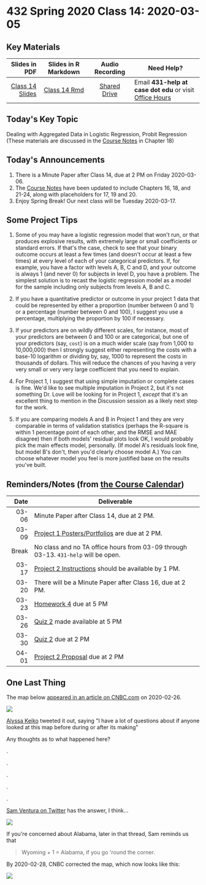 # 432 Spring 2020 Class 14: 2020-03-05

## Key Materials

Slides in PDF | Slides in R Markdown | Audio Recording | Need Help?
------------: | :------------------: | :--------------: | ---------------------------
[Class 14 Slides](https://github.com/THOMASELOVE/2020-432/blob/master/classes/class14/432_2020_slides14.pdf) | [Class 14 Rmd](https://github.com/THOMASELOVE/2020-432/blob/master/classes/class14/432_2020_slides14.Rmd) | [Shared Drive](http://bit.ly/432-2020-audio) | Email **431-help at case dot edu** or visit [Office Hours](https://github.com/THOMASELOVE/2020-432/blob/master/calendar.md#tas-and-office-hours)

## Today's Key Topic

Dealing with Aggregated Data in Logistic Regression, Probit Regression (These materials are discussed in the [Course Notes](https://thomaselove.github.io/2020-432-book/) in Chapter 18)

## Today's Announcements

1. There is a Minute Paper after Class 14, due at 2 PM on Friday 2020-03-06.
2. The [Course Notes](https://thomaselove.github.io/2020-432-book/) have been updated to include Chapters 16, 18, and 21-24, along with placeholders for 17, 19 and 20.
3. Enjoy Spring Break! Our next class will be Tuesday 2020-03-17.

## Some Project Tips

1. Some of you may have a logistic regression model that won't run, or that produces explosive results, with extremely large or small coefficients or standard errors. If that's the case, check to see that your binary outcome occurs at least a few times (and doesn't occur at least a few times) at every level of each of your categorical predictors. If, for example, you have a factor with levels A, B, C and D, and your outcome is always 1 (and never 0) for subjects in level D, you have a problem. The simplest solution is to recast the logistic regression model as a model for the sample including only subjects from levels A, B and C.

2. If you have a quantitative predictor or outcome in your project 1 data that could be represented by either a proportion (number between 0 and 1) or a percentage (number between 0 and 100), I suggest you use a percentage, multiplying the proportion by 100 if necessary.

3. If your predictors are on wildly different scales, for instance, most of your predictors are between 0 and 100 or are categorical, but one of your predictors (say, `cost`) is on a much wider scale (say from 1,000 to 10,000,000) then I strongly suggest either representing the costs with a base-10 logarithm or dividing by, say, 1000 to represent the costs in thousands of dollars. This will reduce the chances of you having a very very small or very very large coefficient that you need to explain. 

4. For Project 1, I suggest that using simple imputation or complete cases is fine. We'd like to see multiple imputation in Project 2, but it's not something Dr. Love will be looking for in Project 1, *except* that it's an excellent thing to mention in the Discussion session as a likely next step for the work.

5. If you are comparing models A and B in Project 1 and they are very comparable in terms of validation statistics (perhaps the R-square is within 1 percentage point of each other, and the RMSE and MAE disagree) then if both models' residual plots look OK, I would probably pick the main effects model, personally. (If model A's residuals look fine, but model B's don't, then you'd clearly choose model A.) You can choose whatever model you feel is more justified base on the results you've built.

## Reminders/Notes (from [the Course Calendar](https://github.com/THOMASELOVE/2020-432/blob/master/calendar.md))

Date | Deliverable
----: | ---------------------------------------------------------------
03-06 | Minute Paper after Class 14, due at 2 PM.
03-09 | [Project 1 Posters/Portfolios](https://github.com/THOMASELOVE/2020-432/tree/master/projects/project1) are due at 2 PM.
Break | No class and no TA office hours from 03-09 through 03-13. `431-help` will be open.
03-17 | [Project 2 Instructions](https://github.com/THOMASELOVE/2020-432/tree/master/projects/project2) should be available by 1 PM.
03-20 | There will be a Minute Paper after Class 16, due at 2 PM.
03-23 | [Homework 4](https://github.com/THOMASELOVE/2020-432/tree/master/homework) due at 5 PM
03-26 | [Quiz 2](https://github.com/THOMASELOVE/2020-432/tree/master/quizzes) made available at 5 PM
03-30 | [Quiz 2](https://github.com/THOMASELOVE/2020-432/tree/master/quizzes) due at 2 PM
04-01 | [Project 2 Proposal](https://github.com/THOMASELOVE/2020-432/tree/master/projects/project2) due at 2 PM


## One Last Thing

The map below [appeared in an article on CNBC.com](https://www.cnbc.com/2020/02/26/people-skipping-medically-necessary-drugs-because-they-cost-too-much.html) on 2020-02-26.

![](https://github.com/THOMASELOVE/2020-432/blob/master/classes/class13/figures/cnbc_map_original.PNG)

[Alyssa Keiko](https://twitter.com/alyssakeiko/status/1233092947987529728) tweeted it out, saying "I have a lot of questions about if anyone looked at this map before during or after its making"

Any thoughts as to what happened here?

.

.

.

.

.

[Sam Ventura on Twitter](https://twitter.com/stat_sam/status/1233191157053693953?s=11) has the answer, I think...

![](https://github.com/THOMASELOVE/2020-432/blob/master/classes/class13/figures/sam_ventura_2020.PNG)

If you're concerned about Alabama, later in that thread, Sam reminds us that 

> Wyoming + 1 = Alabama, if you go 'round the corner.

By 2020-02-28, CNBC corrected the map, which now looks like this:

![](https://github.com/THOMASELOVE/2020-432/blob/master/classes/class13/figures/cnbc_map_corrected.PNG)
